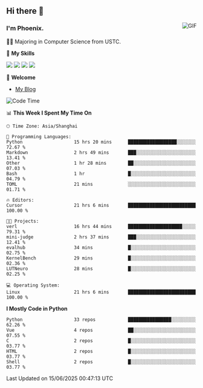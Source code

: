 ## Hi there 👋
<img align="right" alt="GIF" src="https://raw.githubusercontent.com/JoeyBling/JoeyBling/master/pic/pusheencode.gif" />

### I'm Phoenix.

👨‍🎓 Majoring in Computer Science from USTC.

🌟 **My Skills**

![](https://img.shields.io/badge/-Python-3e74a2?style=flat-square&logo=Python&logoColor=fff)
![](https://img.shields.io/badge/-C++-9f62a5?style=flat&logo=cplusplus&logoColor=white)
![](https://img.shields.io/badge/-Linux-185886?style=flat-square&logo=Linux&logoColor=fff)
![](https://img.shields.io/badge/-Rust-ff4136?style=flat-square&logo=Rust&logoColor=fff)

💬 **Welcome**

- [My Blog](https://ysy-phoenix.github.io/)

<!--START_SECTION:waka-->
![Code Time](http://img.shields.io/badge/Code%20Time-1%2C615%20hrs%2055%20mins-blue)

📊 **This Week I Spent My Time On** 

```text
🕑︎ Time Zone: Asia/Shanghai

💬 Programming Languages: 
Python                   15 hrs 20 mins      ██████████████████░░░░░░░   72.67 % 
Markdown                 2 hrs 49 mins       ███░░░░░░░░░░░░░░░░░░░░░░   13.41 % 
Other                    1 hr 28 mins        ██░░░░░░░░░░░░░░░░░░░░░░░   07.03 % 
Bash                     1 hr                █░░░░░░░░░░░░░░░░░░░░░░░░   04.79 % 
TOML                     21 mins             ░░░░░░░░░░░░░░░░░░░░░░░░░   01.71 % 

🔥 Editors: 
Cursor                   21 hrs 6 mins       █████████████████████████   100.00 % 

🐱‍💻 Projects: 
verl                     16 hrs 44 mins      ████████████████████░░░░░   79.31 % 
mini-judge               2 hrs 37 mins       ███░░░░░░░░░░░░░░░░░░░░░░   12.41 % 
evalhub                  34 mins             █░░░░░░░░░░░░░░░░░░░░░░░░   02.75 % 
KernelBench              29 mins             █░░░░░░░░░░░░░░░░░░░░░░░░   02.36 % 
LUTNeuro                 28 mins             █░░░░░░░░░░░░░░░░░░░░░░░░   02.25 % 

💻 Operating System: 
Linux                    21 hrs 6 mins       █████████████████████████   100.00 % 
```

**I Mostly Code in Python** 

```text
Python                   33 repos            ████████████████░░░░░░░░░   62.26 % 
Vue                      4 repos             ██░░░░░░░░░░░░░░░░░░░░░░░   07.55 % 
C                        2 repos             █░░░░░░░░░░░░░░░░░░░░░░░░   03.77 % 
HTML                     2 repos             █░░░░░░░░░░░░░░░░░░░░░░░░   03.77 % 
Shell                    2 repos             █░░░░░░░░░░░░░░░░░░░░░░░░   03.77 % 
```




 Last Updated on 15/06/2025 00:47:13 UTC
<!--END_SECTION:waka-->

<!--
**ysy-phoenix/ysy-phoenix** is a ✨ _special_ ✨ repository because its `README.md` (this file) appears on your GitHub profile.

Here are some ideas to get you started:

- 🔭 I’m currently working on ...
- 🌱 I’m currently learning ...
- 👯 I’m looking to collaborate on ...
- 🤔 I’m looking for help with ...
- 💬 Ask me about ...
- 📫 How to reach me: ...
- 😄 Pronouns: ...
- ⚡ Fun fact: ...
-->
